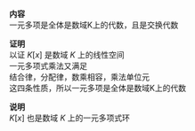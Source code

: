 **内容**    
一元多项是全体是数域K上的代数，且是交换代数    
    
**证明**    
以证 $K[x]$ 是数域 $K$ 上的线性空间    
一元多项式乘法又满足    
结合律，分配律，数乘相容，乘法单位元    
这四条性质，所以一元多项是全体是数域K上的代数    
    
**说明**    
 $K[x]$ 也是数域 $K$ 上的一元多项式环    
